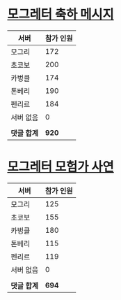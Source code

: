 # [모그레터 축하 메시지](./Event250701_v7_2_10th_moogleletter0.md)

|서버|참가 인원|
|-|-|
|모그리|172|
|초코보|200|
|카벙클|174|
|톤베리|190|
|펜리르|184|
|서버 없음|0|
|||
|**댓글 합계**|**920**|


# [모그레터 모험가 사연](./Event250701_v7_2_10th_moogleletter1.md)

|서버|참가 인원|
|-|-|
|모그리|125|
|초코보|155|
|카벙클|180|
|톤베리|115|
|펜리르|119|
|서버 없음|0|
|||
|**댓글 합계**|**694**|


